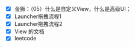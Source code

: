 - [x] 金狮：（05）什么是自定义View，什么是高级UI；
- [x] Launcher拖拽流程1
- [x] Launcher拖拽流程2
- [x] View 的文档
- [x] leetcode